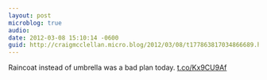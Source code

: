 ```yaml
---
layout: post
microblog: true
audio: 
date: 2012-03-08 15:10:14 -0600
guid: http://craigmcclellan.micro.blog/2012/03/08/t177863817034866689.html
---
```

Raincoat instead of umbrella was a bad plan today. [t.co/Kx9CU9Af](http://t.co/Kx9CU9Af)

